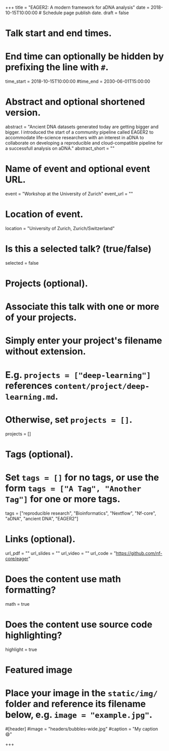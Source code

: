 +++
title = "EAGER2: A modern framework for aDNA analysis"
date = 2018-10-15T10:00:00  # Schedule page publish date.
draft = false

# Talk start and end times.
#   End time can optionally be hidden by prefixing the line with `#`.
time_start = 2018-10-15T10:00:00
#time_end = 2030-06-01T15:00:00

# Abstract and optional shortened version.
abstract = "Ancient DNA datasets generated today are getting bigger and bigger. I introduced the start of a community pipeline called EAGER2 to accommodate life-science researchers with an interest in aDNA to collaborate on developing a reproducible and cloud-compatible pipeline for a successfull analysis on aDNA."
abstract_short = ""

# Name of event and optional event URL.
event = "Workshop at the University of Zurich"
event_url = ""

# Location of event.
location = "University of Zurich, Zurich/Switzerland"

# Is this a selected talk? (true/false)
selected = false

# Projects (optional).
#   Associate this talk with one or more of your projects.
#   Simply enter your project's filename without extension.
#   E.g. `projects = ["deep-learning"]` references `content/project/deep-learning.md`.
#   Otherwise, set `projects = []`.
projects = []

# Tags (optional).
#   Set `tags = []` for no tags, or use the form `tags = ["A Tag", "Another Tag"]` for one or more tags.
tags = ["reproducible research", "Bioinformatics", "Nextflow", "Nf-core", "aDNA", "ancient DNA", "EAGER2"]

# Links (optional).
url_pdf = ""
url_slides = ""
url_video = ""
url_code = "https://github.com/nf-core/eager"

# Does the content use math formatting?
math = true

# Does the content use source code highlighting?
highlight = true

# Featured image
# Place your image in the `static/img/` folder and reference its filename below, e.g. `image = "example.jpg"`.
#[header]
#image = "headers/bubbles-wide.jpg"
#caption = "My caption :smile:"

+++
